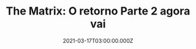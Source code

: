 ---
############### General Info ############################
id: '21321312sdffsf'
type: 'movie' # Filme, Série, Anime
title: 'The Matrix: O retorno Parte 2 agora vai '
synopsis: ['Neo (Keanu Reeves) believes that Morpheus (Laurence Fishburne), an elusive figure considered to be the most dangerous man alive, can answer his question -- What is the Matrix? Neo is contacted by Trinity (Carrie-Anne Moss), a beautiful stranger who leads him into an underworld where he meets Morpheus. They fight a brutal battle for their lives against a cadre of viciously intelligent secret agents. It is a truth that could cost Neo something more precious than his life.']
originalTitle: 'The Matrix'
date: '2021-03-17T03:00:00.000Z'
update: '2021-01-17T03:00:00.000Z'
releaseDate: '1999-01-17T03:00:00.000Z'
imdb:
  - rating: '8.7' # 8.5
  - id: 'tt0133093' # tt0470752
duration: '123'
trailer:
  urls: [
    'm8e-FF8MsqU',
  ]
tags: ['1080p', '720p']
genre: ['Sci-Fi, Action'] #  
quality: '' # BluRay, WEB-DL, HDTV, WEB-DL4K, WEB-DLe
format: '' # MKV, MP4, TS
audio: '' # Dublado, Legendado, Dual Audio
subtitle: '' # Português, inglês, 
size: '' # 4.8 GB
audioQuality: 10
videoQuality: 10
directors: 
  - name: 'Lana Wachowski'
    image: ''
  - name: 'Lilly Wachowski'
    image: ''
cast: 
  - name: 'Keanu Reeves'
    image: ''
    characterName: 'Neo'
writers: 
  - name: ''
    image: ''
maturityRating:
  age: '14' # L , 10, 12, 14, 16, 18
  topics: [''] # Violence, Illegal drugs, Inappropriate Language, Legal Drugs, Sexual Content, Extreme Violence
###########################################
download:
  - url: ''
    resolution: '720p' # 720p, 1080p, 4K,
    audio: '' # Dublado, Legendado, Dual Audio
    size: '' # 4.8 GB
    quality: '' # BluRay, WEB-DL
    format: '' # MKV
images:
  cover: '/assets/movies/matrix/cover-matrix.jpg'
  background: '/assets/'
###########################################










# Ação
# Aventura
# Animação
# Biografia
# Comédia
# Crime
# Documentário
# Drama
# Fantasia
# História
# Horror
# Musical
# Mistério
# Reality-TV
# Romance
# Sci-Fi
# Sport
# Suspense
# Terror
# Thriller
# Guerra
# Faroeste
---